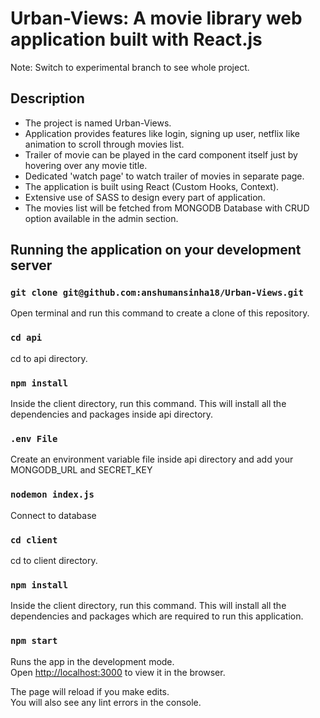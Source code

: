 # Urban-Views: A movie library web application built with React.js

Note: Switch to experimental branch to see whole project.

## Description

* The project is named Urban-Views.
* Application provides features like login, signing up user, netflix like animation to scroll through movies list.
* Trailer of movie can be played in the card component itself just by hovering over any movie title.
* Dedicated 'watch page' to watch trailer of movies in separate page.
* The application is built using React (Custom Hooks, Context).
* Extensive use of SASS to design every part of application.
* The movies list will be fetched from MONGODB Database with CRUD option available in the admin section.



## Running the application on your development server


### `git clone git@github.com:anshumansinha18/Urban-Views.git`
Open terminal and run this command to create a clone of this repository.


### `cd api`

cd to api directory.

### `npm install`

Inside the client directory, run this command.
This will install all the dependencies and packages inside api directory.


### `.env File`

Create an environment variable file inside api directory and add your MONGODB_URL and SECRET_KEY

### `nodemon index.js`

Connect to database



### `cd client`

cd to client directory.

### `npm install`

Inside the client directory, run this command.
This will install all the dependencies and packages which are required to run this application.

### `npm start`

Runs the app in the development mode.\
Open [http://localhost:3000](http://localhost:3000) to view it in the browser.

The page will reload if you make edits.\
You will also see any lint errors in the console.


